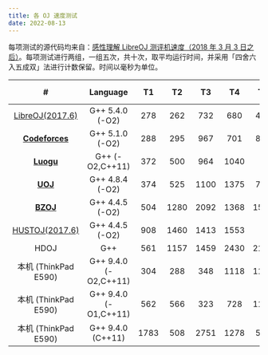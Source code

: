 ```yaml
---
title: 各 OJ 速度测试
date: 2022-08-13
---
```


每项测试的源代码均来自：[感性理解 LibreOJ 测评机速度（2018 年 3 月 3 日之后）](/article/425)。每项测试进行两组，一组五次，共十次，取平均运行时间，并采用「四舍六入五成双」法进行计数保留。时间以毫秒为单位。

|                       #                       |       Language        |  T1   |  T2   |  T3   |  T4   |  T5   | T6-1  | T6-2  | T6-3  | T7-1  | T7-2  |  T8   | T9-1  | T9-2  |
| :-------------------------------------------: | :-------------------: | :---: | :---: | :---: | :---: | :---: | :---: | :---: | :---: | :---: | :---: | :---: | :---: | :---: |
|       [LibreOJ(2017.6)](https://loj.ac)       |    G++ 5.4.0 (-O2)    |  278  |  262  |  732  |  680  |  460  |       |       |       |       |       |       |       |       |
|    **[Codeforces](http://codeforces.com)**    |    G++ 5.1.0 (-O2)    |  288  |  295  |  967  |  701  |  857  |  467  |  358  |  77   | 1045  | 1045  | 5912  |  639  |  530  |
|      **[Luogu](https://www.luogu.org/)**      |   G++  (-O2,C++11)    |  372  |  500  |  964  | 1040  |   -   |  684  |  551  |  100  |  378  | 1170  |  928  |  726  |  585  |
|           **[UOJ](http://uoj.ac)**            |    G++ 4.8.4 (-O2)    |  374  |  525  | 1100  | 1375  |  700  |  821  |  587  |  64   |  417  | 1323  |  889  |  758  |  498  |
| **[BZOJ](http://www.lydsy.com/JudgeOnline/)** |    G++ 4.4.5 (-O2)    |  504  | 1280  | 2092  | 1368  | 1568  | 1752  | 1516  |  180  | 2792  | 2788  | 6288  | 1636  | 1388  |
|    [HUSTOJ(2017.6)](http://hustoj.com/oj)     |    G++ 4.4.5 (-O2)    |  908  | 1460  | 1413  | 1553  |   -   |   -   |   -   |   -   |   -   |   -   |   -   |   -   |   -   |
|                     HDOJ                      |          G++          |  561  | 1157  | 1459  | 2430  | 2152  | 1145  |
|             本机 (ThinkPad E590)              | G++ 9.4.0 (-O2,C++11) |  304  |  288  |  348  | 1118  | 1196  |  555  |  513  |  500  |  46   |  316  | 1046  |  758  | 1127  | 832 |
|             本机 (ThinkPad E590)              | G++ 9.4.0 (-O1,C++11) |  562  |  566  |  323  |  728  | 1192  |  541  |  500  |  482  |  48   |  314  |  947  |  736  |  630  | 430 |
|             本机 (ThinkPad E590)              |   G++ 9.4.0 (C++11)   | 1783  |  508  | 2751  | 1278  |  583  |  520  |  479  |  96   |  483  | 1009  |  792  | 2534  | 2531  |